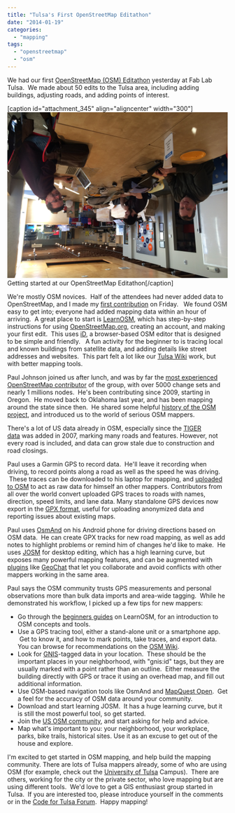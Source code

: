 ```yaml
---
title: "Tulsa's First OpenStreetMap Editathon"
date: "2014-01-19"
categories: 
  - "mapping"
tags: 
  - "openstreetmap"
  - "osm"
---
```


We had our first [OpenStreetMap (OSM) Editathon](http://www.meetup.com/Code-for-Tulsa/events/160709452/ "OpenStreetMap US Winter Editathon 2014 on meetup.com") yesterday at Fab Lab Tulsa.  We made about 50 edits to the Tulsa area, including adding buildings, adjusting roads, and adding points of interest.

\[caption id="attachment\_345" align="aligncenter" width="300"\][![Scott Philips, Patrick Forringer, and John Dungan get started as OpenStreetMap mappers](./images/img_9246.jpg)](http://codefortulsa.files.wordpress.com/2014/01/img_9246.jpg) Getting started at our OpenStreetMap Editathon\[/caption\]

We're mostly OSM novices.  Half of the attendees had never added data to OpenStreetMap, and I made my [first contribution](http://www.openstreetmap.org/way/257032589 "Way: Fab Lab Tulsa") on Friday.   We found OSM easy to get into; everyone had added mapping data within an hour of arriving.  A great place to start is [LearnOSM](http://learnosm.org/en/ "LearnOSM"), which has step-by-step instructions for using [OpenStreetMap.org](http://www.openstreetmap.org "OpenStreetMap"), creating an account, and making your first edit.  This uses [iD](https://wiki.openstreetmap.org/wiki/ID "iD - browser-based OpenStreetMap editor"), a browser-based OSM editor that is designed to be simple and friendly.   A fun activity for the beginner to is tracing local and known buildings from satellite data, and adding details like street addresses and websites.  This part felt a lot like our [Tulsa Wiki](http://www.tulsawiki.org "Tulsa Wiki - a LocalWiki about Tulsa, Oklahoma") work, but with better mapping tools.

Paul Johnson joined us after lunch, and was by far the [most experienced OpenStreetMap contributor](http://http://hdyc.neis-one.org/?Paul%20Johnson "Paul's profile on Pascal Neis's website") of the group, with over 5000 change sets and nearly 1 millions nodes.  He's been contributing since 2009, starting in Oregon.  He moved back to Oklahoma last year, and has been mapping around the state since then.  He shared some helpful [history of the OSM project](http://en.wikipedia.org/wiki/OpenStreetMap "OpenStreetMap on Wikipedia"), and introduced us to the world of serious OSM mappers.

<!-- \[caption id="attachment\_344" align="aligncenter" width="300"\][![Paul Johnson and Patrick Forringer working on mapping the Tulsa Zoo in Open Street Maps](http://codefortulsa.files.wordpress.com/2014/01/paul-and-patrick.jpg?w=300)](http://codefortulsa.files.wordpress.com/2014/01/paul-and-patrick.jpg) Paul Johnson and Patrick Forringer working on mapping the Tulsa Zoo in Open Street Maps\[/caption\] -->

There's a lot of US data already in OSM, especially since the [TIGER data](http://en.wikipedia.org/wiki/Topologically_Integrated_Geographic_Encoding_and_Referencing "TIGER on Wikipedia") was added in 2007, marking many roads and features. However, not every road is included, and data can grow stale due to construction and road closings.

Paul uses a Garmin GPS to record data.  He'll leave it recording when driving, to record points along a road as well as the speed he was driving.  These traces can be downloaded to his laptop for mapping, and [uploaded to OSM](https://wiki.openstreetmap.org/wiki/Upload "Upload documentation page on the OSM Wiki") to act as raw data for himself an other mappers. Contributors from all over the world convert uploaded GPS traces to roads with names, direction, speed limits, and lane data. Many standalone GPS devices now export in the [GPX format](https://wiki.openstreetmap.org/wiki/Gpx "The GPX format page on the OSM wiki"), useful for uploading anonymized data and reporting issues about existing maps.

Paul uses [OsmAnd](https://wiki.openstreetmap.org/wiki/Osmand "OsmAnd page on the OSM Wiki") on his Android phone for driving directions based on OSM data.  He can create GPX tracks for new road mapping, as well as add notes to highlight problems or remind him of changes he'd like to make.  He uses [JOSM](https://wiki.openstreetmap.org/wiki/JOSM "JOSM page on the OSM wiki") for desktop editing, which has a high learning curve, but exposes many powerful mapping features, and can be augmented with [plugins](https://josm.openstreetmap.de/wiki/Plugins "JOSM Plugins page") like [GeoChat](https://wiki.openstreetmap.org/wiki/JOSM/Plugins/GeoChat "GeoChat JOSM Plugin page on OSM") that let you collaborate and avoid conflicts with other mappers working in the same area.

Paul says the OSM community trusts GPS measurements and personal observations more than bulk data imports and area-wide tagging.  While he demonstrated his workflow, I picked up a few tips for new mappers:

- Go through the [beginners guides](http://learnosm.org/en/beginner/ "LearnOSM Beginner Guide") on LearnOSM, for an introduction to OSM concepts and tools.
- Use a GPS tracing tool, either a stand-alone unit or a smartphone app.  Get to know it, and how to mark points, take traces, and export data. You can browse for recommendations on the [OSM Wiki](https://wiki.openstreetmap.org/wiki/Main_Page).
- Look for [GNIS](https://wiki.openstreetmap.org/wiki/GNIS "GNIS page on OSM Wiki")\-tagged data in your location.  These should be the important places in your neighborhood, with "gnis:id" tags, but they are usually marked with a point rather than an outline.  Either measure the building directly with GPS or trace it using an overhead map, and fill out additional information.
- Use OSM-based navigation tools like OsmAnd and [MapQuest Open](http://open.mapquest.com "MapQuest Open").  Get a feel for the accuracy of OSM data around your community.
- Download and start learning JOSM.  It has a huge learning curve, but it is still the most powerful tool, so get started.
- Join the [US OSM community](http://openstreetmap.us "OSM US main page"), and start asking for help and advice.
- Map what's important to you: your neighborhood, your workplace, parks, bike trails, historical sites. Use it as an excuse to get out of the house and explore.

<!-- \[caption id="attachment\_343" align="aligncenter" width="300"\][![Screenshot of authors from JOSM](http://codefortulsa.files.wordpress.com/2014/01/screen-shot-2014-01-19-at-12-29-50-pm.png?w=300)](http://codefortulsa.files.wordpress.com/2014/01/screen-shot-2014-01-19-at-12-29-50-pm.png) Some of the OSM mappers from Downtown Tulsa. We'd love to get these people together regularly.\[/caption\] -->

I'm excited to get started in OSM mapping, and help build the mapping community. There are lots of Tulsa mappers already, some of who are using OSM (for example, check out the [University of Tulsa](http://www.openstreetmap.org/way/225776397#map=17/36.15212/-95.94598 "University of Tulsa on OpenStreetMaps") Campus).  There are others, working for the city or the private sector, who love mapping but are using different tools.  We'd love to get a GIS enthusiast group started in Tulsa.  If you are interested too, please introduce yourself in the comments or in the [Code for Tulsa Forum](https://groups.google.com/forum/#!forum/code-for-tulsa "Code For Tulsa Forum in Google Groups").  Happy mapping!
